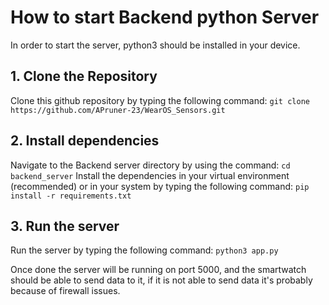 # How to start Backend python Server
In order to start the server, python3 should be installed in your device.

## 1. Clone the Repository
Clone this github repository by typing the following command:
`git clone https://github.com/APruner-23/WearOS_Sensors.git`

## 2. Install dependencies
Navigate to the Backend server directory by using the command:
`cd backend_server`
Install the dependencies in your virtual environment (recommended) or in your system by typing the following command:
`pip install -r requirements.txt`

## 3. Run the server
Run the server by typing the following command:
`python3 app.py`

Once done the server will be running on port 5000, and the smartwatch should be able to send data to it, if it is not able to send data it's probably because of firewall issues.

